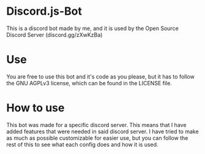 # Discord.js-Bot
This is a discord bot made by me, and it is used by the Open Source Discord Server (discord.gg/zXwKzBa)

# Use
You are free to use this bot and it's code as you please, but it has to follow the GNU AGPLv3 license, which can be found in the LICENSE file.

# How to use
This bot was made for a specific discord server. This means that I have added features that were needed in said discord server. I have tried to make as much as possible customizable for easier use, but you can follow the rest of this to see what each config does and how it is used.
